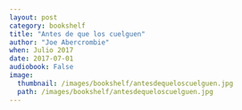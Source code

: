 ```yaml
---
layout: post
category: bookshelf
title: "Antes de que los cuelguen"
author: "Joe Abercrombie"
when: Julio 2017
date: 2017-07-01
audiobook: False
image:
  thumbnail: /images/bookshelf/antesdequeloscuelguen.jpg
  path: /images/bookshelf/antesdequeloscuelguen.jpg
---
```


